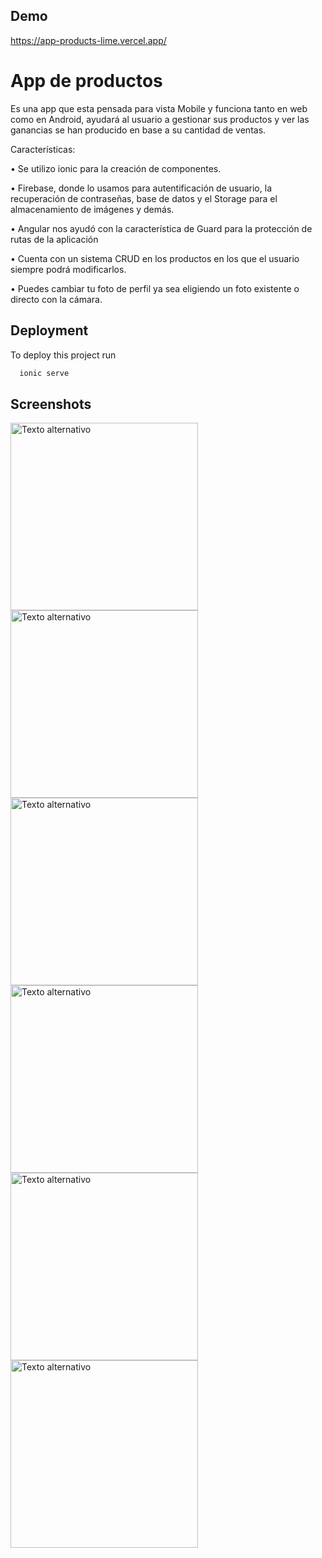 
## Demo

https://app-products-lime.vercel.app/


# App de productos

Es una app que esta pensada para vista Mobile y funciona tanto en web como en Android, ayudará al usuario a gestionar sus productos y ver las ganancias se han producido en base a su cantidad de ventas.

Características:

•	Se utilizo ionic para la creación de componentes.

•	Firebase, donde lo usamos para autentificación de usuario, la recuperación de contraseñas, base de datos y el Storage para el almacenamiento de imágenes y demás.

•	Angular nos ayudó con la característica de Guard para la protección de rutas de la aplicación

•	Cuenta con un sistema CRUD en los productos en los que el usuario siempre podrá modificarlos.

•	Puedes cambiar tu foto de perfil ya sea eligiendo un foto existente o directo con la cámara.






## Deployment

To deploy this project run

```bash
  ionic serve
```


## Screenshots

<img src="https://github.com/AmauryGarcia/app-products/blob/master/src/imgs-screen/img1.png?raw=true" alt="Texto alternativo" width="300"/>

<img src="https://github.com/AmauryGarcia/app-products/blob/master/src/imgs-screen/img2.png?raw=true" alt="Texto alternativo" width="300"/>

<img src="https://github.com/AmauryGarcia/app-products/blob/master/src/imgs-screen/img3.png?raw=true" alt="Texto alternativo" width="300"/>

<img src="https://github.com/AmauryGarcia/app-products/blob/master/src/imgs-screen/img4.png?raw=true" alt="Texto alternativo" width="300"/>

<img src="https://github.com/AmauryGarcia/app-products/blob/master/src/imgs-screen/img5.png?raw=true" alt="Texto alternativo" width="300"/>

<img src="https://github.com/AmauryGarcia/app-products/blob/master/src/imgs-screen/img6.png?raw=true" alt="Texto alternativo" width="300"/>
